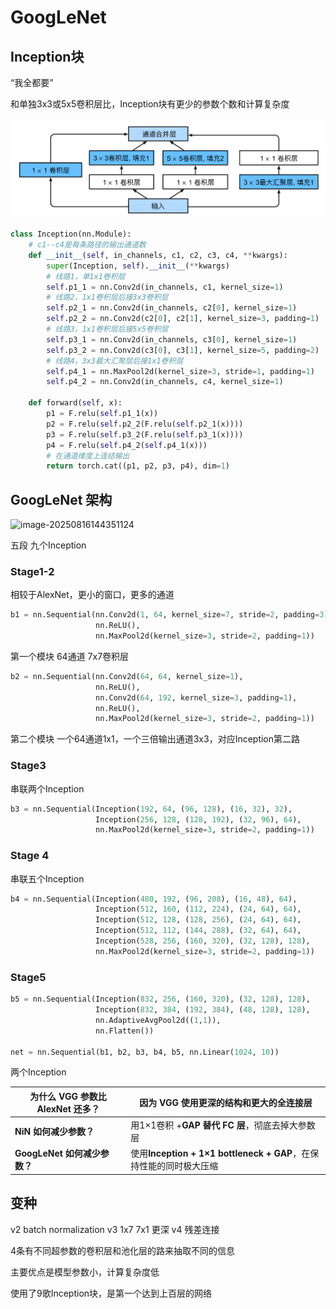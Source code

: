 # GoogLeNet

## Inception块

“我全都要”

和单独3x3或5x5卷积层比，Inception块有更少的参数个数和计算复杂度

![image-20250816144007777](Images\image-20250816144007777.png)

```python
class Inception(nn.Module):
    # c1--c4是每条路径的输出通道数
    def __init__(self, in_channels, c1, c2, c3, c4, **kwargs):
        super(Inception, self).__init__(**kwargs)
        # 线路1，单1x1卷积层
        self.p1_1 = nn.Conv2d(in_channels, c1, kernel_size=1)
        # 线路2，1x1卷积层后接3x3卷积层
        self.p2_1 = nn.Conv2d(in_channels, c2[0], kernel_size=1)
        self.p2_2 = nn.Conv2d(c2[0], c2[1], kernel_size=3, padding=1)
        # 线路3，1x1卷积层后接5x5卷积层
        self.p3_1 = nn.Conv2d(in_channels, c3[0], kernel_size=1)
        self.p3_2 = nn.Conv2d(c3[0], c3[1], kernel_size=5, padding=2)
        # 线路4，3x3最大汇聚层后接1x1卷积层
        self.p4_1 = nn.MaxPool2d(kernel_size=3, stride=1, padding=1)
        self.p4_2 = nn.Conv2d(in_channels, c4, kernel_size=1)

    def forward(self, x):
        p1 = F.relu(self.p1_1(x))
        p2 = F.relu(self.p2_2(F.relu(self.p2_1(x))))
        p3 = F.relu(self.p3_2(F.relu(self.p3_1(x))))
        p4 = F.relu(self.p4_2(self.p4_1(x)))
        # 在通道维度上连结输出
        return torch.cat((p1, p2, p3, p4), dim=1)
```







## GoogLeNet 架构

![image-20250816144351124](C:\Users\chy20\AppData\Roaming\Typora\typora-user-images\image-20250816144351124.png)

五段 九个Inception

### Stage1-2

相较于AlexNet，更小的窗口，更多的通道

```python
b1 = nn.Sequential(nn.Conv2d(1, 64, kernel_size=7, stride=2, padding=3),
                   nn.ReLU(),
                   nn.MaxPool2d(kernel_size=3, stride=2, padding=1))
```

第一个模块 64通道 7x7卷积层

```python
b2 = nn.Sequential(nn.Conv2d(64, 64, kernel_size=1),
                   nn.ReLU(),
                   nn.Conv2d(64, 192, kernel_size=3, padding=1),
                   nn.ReLU(),
                   nn.MaxPool2d(kernel_size=3, stride=2, padding=1))
```

第二个模块 一个64通道1x1，一个三倍输出通道3x3，对应Inception第二路



### Stage3

串联两个Inception

```python
b3 = nn.Sequential(Inception(192, 64, (96, 128), (16, 32), 32),
                   Inception(256, 128, (128, 192), (32, 96), 64),
                   nn.MaxPool2d(kernel_size=3, stride=2, padding=1))
```



### Stage 4

串联五个Inception

```python
b4 = nn.Sequential(Inception(480, 192, (96, 208), (16, 48), 64),
                   Inception(512, 160, (112, 224), (24, 64), 64),
                   Inception(512, 128, (128, 256), (24, 64), 64),
                   Inception(512, 112, (144, 288), (32, 64), 64),
                   Inception(528, 256, (160, 320), (32, 128), 128),
                   nn.MaxPool2d(kernel_size=3, stride=2, padding=1))
```



### Stage5

```python
b5 = nn.Sequential(Inception(832, 256, (160, 320), (32, 128), 128),
                   Inception(832, 384, (192, 384), (48, 128), 128),
                   nn.AdaptiveAvgPool2d((1,1)),
                   nn.Flatten())

net = nn.Sequential(b1, b2, b3, b4, b5, nn.Linear(1024, 10))
```

两个Inception



| **为什么 VGG 参数比 AlexNet 还多？** | 因为 VGG 使用更深的结构和更大的全连接层                      |
| ------------------------------------ | ------------------------------------------------------------ |
| **NiN 如何减少参数？**               | 用1×1卷积 +**GAP 替代 FC 层**，彻底去掉大参数层              |
| **GoogLeNet 如何减少参数？**         | 使用**Inception + 1×1 bottleneck + GAP**，在保持性能的同时极大压缩 |

## 变种

v2 batch normalization
v3 1x7 7x1 更深
v4 残差连接



4条有不同超参数的卷积层和池化层的路来抽取不同的信息

主要优点是模型参数小，计算复杂度低

使用了9歌Inception块，是第一个达到上百层的网络